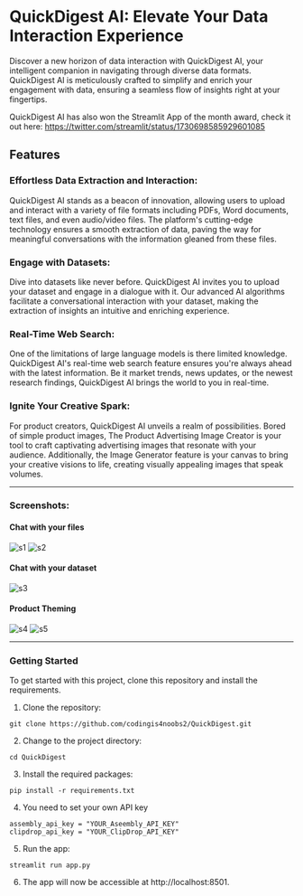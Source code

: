 # QuickDigest AI: Elevate Your Data Interaction Experience

Discover a new horizon of data interaction with QuickDigest AI, your intelligent companion in navigating through diverse data formats. QuickDigest AI is meticulously crafted to simplify and enrich your engagement with data, ensuring a seamless flow of insights right at your fingertips.

QuickDigest AI has also won the Streamlit App of the month award, check it out here: https://twitter.com/streamlit/status/1730698585929601085

## Features

### Effortless Data Extraction and Interaction:
QuickDigest AI stands as a beacon of innovation, allowing users to upload and interact with a variety of file formats including PDFs, Word documents, text files, and even audio/video files. The platform's cutting-edge technology ensures a smooth extraction of data, paving the way for meaningful conversations with the information gleaned from these files.

### Engage with Datasets:
Dive into datasets like never before. QuickDigest AI invites you to upload your dataset and engage in a dialogue with it. Our advanced AI algorithms facilitate a conversational interaction with your dataset, making the extraction of insights an intuitive and enriching experience.

### Real-Time Web Search:
One of the limitations of large language models is there limited knowledge. QuickDigest AI's real-time web search feature ensures you're always ahead with the latest information. Be it market trends, news updates, or the newest research findings, QuickDigest AI brings the world to you in real-time.

### Ignite Your Creative Spark:
For product creators, QuickDigest AI unveils a realm of possibilities. Bored of simple product images, The Product Advertising Image Creator is your tool to craft captivating advertising images that resonate with your audience. Additionally, the Image Generator feature is your canvas to bring your creative visions to life, creating visually appealing images that speak volumes.

---
### Screenshots:

#### Chat with your files
![s1](https://github.com/codingis4noobs2/QuickDigest/assets/87560178/7804d3da-e3e3-49f2-a62e-54ace5c27956)
![s2](https://github.com/codingis4noobs2/QuickDigest/assets/87560178/a644e9cd-f6bc-4d78-8477-caa34569bb5b)

#### Chat with your dataset
![s3](https://github.com/codingis4noobs2/QuickDigest/assets/87560178/b441bdf3-a421-4f19-a3e9-f8c7716bfe46)

#### Product Theming
![s4](https://github.com/codingis4noobs2/QuickDigest/assets/87560178/19cce56b-dd34-4af1-8590-665856b85778)
![s5](https://github.com/codingis4noobs2/QuickDigest/assets/87560178/7bb69ff8-2d09-40bd-96ac-ba886f5757e3)

---

### Getting Started

To get started with this project, clone this repository and install the requirements.

1. Clone the repository:
```
git clone https://github.com/codingis4noobs2/QuickDigest.git
```

2. Change to the project directory:
```
cd QuickDigest
```

3. Install the required packages:
```
pip install -r requirements.txt
```

4. You need to set your own API key
```
assembly_api_key = "YOUR_Aseembly_API_KEY"
clipdrop_api_key = "YOUR_ClipDrop_API_KEY"
```

5. Run the app:
```
streamlit run app.py
```

6. The app will now be accessible at http://localhost:8501.
